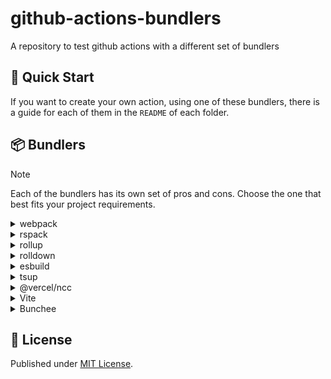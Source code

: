 # github-actions-bundlers

A repository to test github actions with a different set of bundlers

## 🚀 Quick Start

If you want to create your own action, using one of these bundlers, there is a guide for each of them in the `README` of each folder.

## 📦 Bundlers

> [!NOTE]
> Each of the bundlers has its own set of pros and cons. Choose the one that best fits your project requirements.

<details>
<summary>webpack</summary>

[webpack](https://webpack.js.org/) is a powerful and highly configurable module bundler for JavaScript applications. It can handle a wide variety of assets beyond JavaScript, making it popular for complex web applications.

### Pros

- Highly configurable
- Large plugin ecosystem
- Supports code splitting and dynamic imports

### Cons

- Can be complex to configure
- Slower build times for large projects

</details>

<details>
<summary>rspack</summary>

[rspack](https://rspack.dev) is a fast Rust-based JavaScript bundler, designed as a drop-in replacement for Webpack. It aims to provide Webpack-compatible features with significantly improved build performance.

### Pros

- Webpack-compatible API
- Faster build times
- Written in Rust for performance

### Cons

- Relatively new, ecosystem still growing
- May lack some advanced webpack features

</details>

<details>
<summary>rollup</summary>

[rollup](https://rollupjs.org) is a module bundler for JavaScript that excels at creating efficient, tree-shaken bundles. It's particularly well-suited for libraries and applications using ES modules.

### Pros

- Excellent for libraries and smaller projects
- Produces smaller bundle sizes
- Tree-shaking out of the box

### Cons

- Less suitable for large applications
- Fewer built-in features compared to webpack

</details>

<details>
<summary>rolldown</summary>

[rolldown](https://rolldown.rs) is a Rust-based JavaScript bundler that aims to have a Rollup compatible API. It leverages Rust's performance to deliver fast build times and efficient bundling for modern web projects.

### Pros

- Aims to be a drop-in replacement for Rollup
- Written in Rust for performance

### Cons

- Very new, may lack stability

</details>

<details>
<summary>esbuild</summary>

[esbuild](https://esbuild.github.io) is an extremely fast JavaScript bundler and minifier written in Go. It prioritizes speed and simplicity, offering quick build times for modern web projects.

### Pros

- Extremely fast build times
- Simple configuration
- Can be used as a library or standalone tool

### Cons

- Fewer features compared to traditional bundlers
- Limited plugin ecosystem

</details>

<details>
<summary>tsup</summary>

[tsup](https://github.com/egoist/tsup) is a zero-config TypeScript bundler designed for simplicity and speed. It can quickly bundle TypeScript projects into various output formats, handling both CommonJS and ES modules with minimal configuration required.

### Pros

- Built on top of esbuild for speed
- Zero-config TypeScript support
- Good for npm packages

### Cons

- Less flexible than lower-level tools
- May not suit complex application needs

</details>

<details>
<summary>@vercel/ncc</summary>

[@vercel/ncc](https://github.com/vercel/ncc) is a command-line tool that compiles a Node.js project into a single file, bundling all its dependencies. It simplifies deployment by creating a compact, self-contained executable that doesn't require separate node_modules.

### Pros

- Compiles Node.js projects into a single file
- Includes dependencies
- Optimized for serverless deployments

### Cons

- Limited to Node.js projects
- May not be suitable for browser-based applications

</details>

<details>
<summary>Vite</summary>

[Vite](https://vitejs.dev) is a fast, modern build tool for web development that leverages native ES modules for quick server start and instant hot module replacement. It supports multiple frameworks, optimizes production builds, and offers features like TypeScript and CSS pre-processing out of the box.

### Pros

- Extremely fast development server
- Uses Rollup for production builds
- Great out-of-the-box experience

### Cons

- Primarily designed for web applications, less suitable for libraries
- May require additional configuration for complex projects
</details>

<details>
<summary>Bunchee</summary>

[Bunchee](https://github.com/huozhi/bunchee) is a zero config bundler for ECMAScript and TypeScript packages. It is designed to be simple and fast, with a focus on ease of use and minimal configuration.

### Pros

- Uses Rollup and SWC under the hood
- Zero-config bundling

### Cons

- Newer project, may lack some features
</details>

## 📄 License

Published under [MIT License](./LICENSE).
